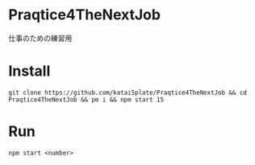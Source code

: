 # Praqtice4TheNextJob
仕事のための練習用

# Install
```batchfile
git clone https://github.com/katai5plate/Praqtice4TheNextJob && cd Praqtice4TheNextJob && pm i && npm start 15
```

# Run
```batchfile
npm start <number>
```